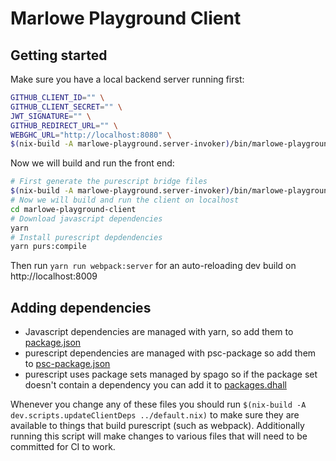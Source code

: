 # Marlowe Playground Client

## Getting started

Make sure you have a local backend server running first:
```bash
GITHUB_CLIENT_ID="" \
GITHUB_CLIENT_SECRET="" \
JWT_SIGNATURE="" \
GITHUB_REDIRECT_URL="" \
WEBGHC_URL="http://localhost:8080" \
$(nix-build -A marlowe-playground.server-invoker)/bin/marlowe-playground webserver
```

Now we will build and run the front end:
```bash
# First generate the purescript bridge files
$(nix-build -A marlowe-playground.server-invoker)/bin/marlowe-playground psgenerator ./marlowe-playground-client/generated
# Now we will build and run the client on localhost
cd marlowe-playground-client
# Download javascript dependencies
yarn
# Install purescript depdendencies
yarn purs:compile
```

Then run `yarn run webpack:server` for an auto-reloading dev build on http://localhost:8009

## Adding dependencies

* Javascript dependencies are managed with yarn, so add them to [package.json](./package.json)
* purescript dependencies are managed with psc-package so add them to [psc-package.json](./psc-package.json)
* purescript uses package sets managed by spago so if the package set doesn't contain a dependency you can add it to [packages.dhall](./packages.dhall)

Whenever you change any of these files you should run `$(nix-build -A dev.scripts.updateClientDeps ../default.nix)` to make sure they are available to things that build purescript (such as webpack). Additionally running this script will make changes to various files that will need to be committed for CI to work.
